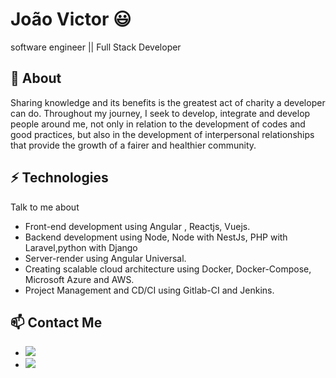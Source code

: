 # João Victor 😃
software engineer || Full Stack Developer

## 🧐 About
Sharing knowledge and its benefits is the greatest act of charity a developer can do. Throughout my journey, I seek to develop, integrate and develop people around me, not only in relation to the development of codes and good practices, but also in the development of interpersonal relationships that provide the growth of a fairer and healthier community.


## ⚡ Technologies
Talk to me about
- Front-end development using Angular , Reactjs, Vuejs.
- Backend development using Node, Node with NestJs, PHP with Laravel,python with Django
- Server-render using Angular Universal.
- Creating scalable cloud architecture using Docker, Docker-Compose, Microsoft Azure and AWS.
- Project Management and CD/CI using Gitlab-CI and Jenkins.

## 📫 Contact Me
-  <a href = "mailto:jvssb@ic.ufal.br"><img   src="https://img.shields.io/badge/-Gmail-%23333?style=for-the-badge&logo=gmail&logoColor=white" target="_blank"></a>
-  <a href="https://www.linkedin.com/in/jvssb/" target="_blank"><img src="https://img.shields.io/badge/-LinkedIn-%230077B5?style=for-the-badge&logo=linkedin&logoColor=white" target="_blank"></a> 


<!--
**gc-codes/gc-codes** is a ✨ _special_ ✨ repository because its `README.md` (this file) appears on your GitHub profile.

Here are some ideas to get you started:

- 🔭 I’m currently working on ...
- 🌱 I’m currently learning ...
- 👯 I’m looking to collaborate on ...
- 🤔 I’m looking for help with ...
- 💬 Ask me about ...
- 📫 How to reach me: ...
- 😄 Pronouns: ...
- ⚡ Fun fact: ...
-->
